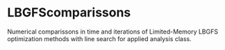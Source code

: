 # LBGFScomparissons

Numerical comparissons in time and iterations of Limited-Memory LBGFS optimization methods with line search for applied analysis class. 
